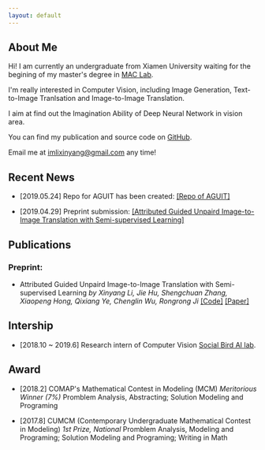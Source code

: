 ```yaml
---
layout: default
---
```


## About Me

<!-- <img class="profile-picture" src="sherlock.jpg"> -->

Hi! I am currently an undergraduate from Xiamen University waiting for the begining of my master's degree in [MAC Lab](https://mac.xmu.edu.cn).

I'm really interested in Computer Vision, including Image Generation, Text-to-Image Tranlsation and Image-to-Image Translation.

I aim at find out the Imagination Ability of Deep Neural Network in vision area. 

You can find my publication and source code on [GitHub](https://github.com/imlixinyang).

Email me at [imlixinyang@gmail.com](imlixinyang@gmail.com) any time!

## Recent News

* [2019.05.24] Repo for AGUIT has been created: [[Repo of AGUIT]](https://github.com/imlixinyang/aguit)

* [2019.04.29] Preprint submission: [[Attributed Guided Unpaird Image-to-Image Translation with Semi-supervised Learning]](https://arxiv.org/abs/1904.12428)

## Publications

### Preprint:

* Attributed Guided Unpaird Image-to-Image Translation with Semi-supervised Learning
  *by Xinyang Li, Jie Hu, Shengchuan Zhang, Xiaopeng Hong, Qixiang Ye, Chenglin Wu, Rongrong Ji*
  [[Code]](https://github.com/imlixinyang/aguit) [[Paper]](https://arxiv.org/abs/1904.12428)

## Intership

* [2018.10 ~ 2019.6] Research intern of Computer Vision [Social Bird AI lab](http://www.socialarks.com/).

## Award

* [2018.2] COMAP's Mathematical Contest in Modeling (MCM)
  *Meritorious Winner (7%)*
  Promblem Analysis, Abstracting; Solution Modeling and Programing


* [2017.8] CUMCM (Contemporary Undergraduate Mathematical Contest in Modeling)
  *1st Prize, National*
  Promblem Analysis, Modeling and Programing; Solution Modeling and Programing; Writing in Math
